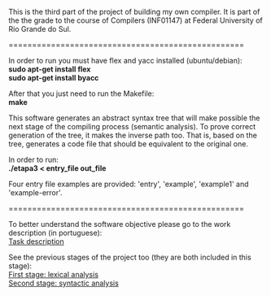 This is the third part of the project of building my own compiler. It is part of the the grade to the course of Compilers (INF01147) at Federal University of Rio Grande do Sul.  

==================================================  

In order to run you must have flex and yacc installed (ubuntu/debian):  
 **sudo apt-get install flex**  
 **sudo apt-get install byacc**  

After that you just need to run the Makefile:  
 **make**

This software generates an abstract syntax tree that will make possible the next stage of the compiling process (semantic analysis).
To prove correct generation of the tree, it makes the inverse path too. That is, based on the tree, generates a code file that should be equivalent to the original one.  

In order to run:  
 **./etapa3 < entry_file out_file**  

Four entry file examples are provided: 'entry', 'example', 'example1' and 'example-error'.  

==================================================

To better understand the software objective please go to the work description (in portuguese):  
[Task description](https://bitbucket.org/bpsilva/compiler-03_abstract_syntax_tree/raw/246e027fb2873b12aec9ddeac5425e4f8d27dcff/definition.pdf)  

See the previous stages of the project too (they are both included in this stage):  
[First stage: lexical analysis](https://bitbucket.org/bpsilva/compiler-01_lexical_analysis)  
[Second stage: syntactic analysis](https://bitbucket.org/bpsilva/compiler-02_syntactic_analysis)